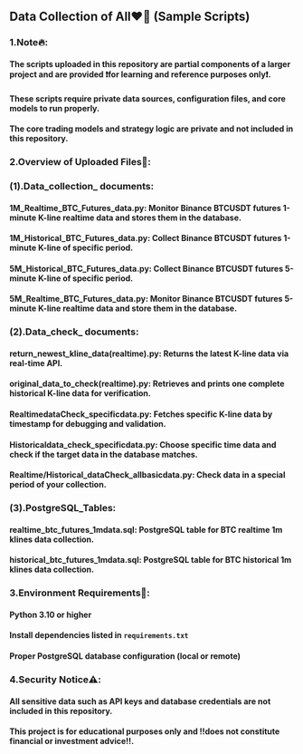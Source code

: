 ## Data Collection of All❤️‍🔥 (Sample Scripts)  

### 1.Note🔥:   

#### The scripts uploaded in this repository are partial components of a larger project and are provided **❗️for learning and reference purposes only❗️**.   

#### These scripts require private data sources, configuration files, and core models to run properly.  

#### The core trading models and strategy logic are private and not included in this repository.  

### 2.Overview of Uploaded Files👀:    

### (1).Data_collection_ documents:  

#### 1M_Realtime_BTC_Futures_data.py: Monitor Binance BTCUSDT futures 1-minute K-line realtime data and stores them in the database. 

#### 1M_Historical_BTC_Futures_data.py: Collect Binance BTCUSDT futures 1-minute K-line of specific period.

#### 5M_Historical_BTC_Futures_data.py: Collect Binance BTCUSDT futures 5-minute K-line of specific period.

#### 5M_Realtime_BTC_Futures_data.py: Monitor Binance BTCUSDT futures 5-minute K-line realtime data and store them in the database.

### (2).Data_check_ documents:  

#### return_newest_kline_data(realtime).py: Returns the latest K-line data via real-time API.    

#### original_data_to_check(realtime).py: Retrieves and prints one complete historical K-line data for verification.  

#### RealtimedataCheck_specificdata.py: Fetches specific K-line data by timestamp for debugging and validation. 

#### Historicaldata_check_specificdata.py: Choose specific time data and check if the target data in the database matches.

#### Realtime/Historical_dataCheck_allbasicdata.py: Check data in a special period of your collection.

### (3).PostgreSQL_Tables:  

#### realtime_btc_futures_1mdata.sql: PostgreSQL table for BTC realtime 1m klines data collection.  

#### historical_btc_futures_1mdata.sql: PostgreSQL table for BTC historical 1m klines data collection.


### 3.Environment Requirements👾: 

#### Python 3.10 or higher  

#### Install dependencies listed in `requirements.txt`   

#### Proper PostgreSQL database configuration (local or remote)

### 4.Security Notice⚠️:  

#### All sensitive data such as API keys and database credentials are **not included** in this repository.  

#### This project is for educational purposes only and **‼️does not constitute financial or investment advice‼️**.
